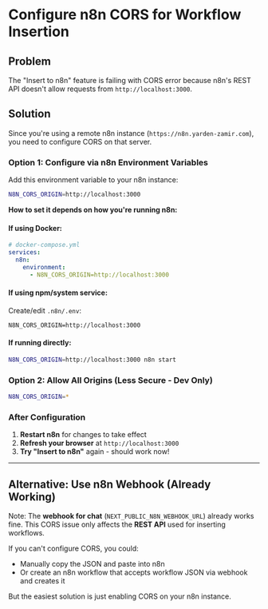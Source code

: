 # Configure n8n CORS for Workflow Insertion

## Problem

The "Insert to n8n" feature is failing with CORS error because n8n's REST API doesn't allow requests from `http://localhost:3000`.

## Solution

Since you're using a remote n8n instance (`https://n8n.yarden-zamir.com`), you need to configure CORS on that server.

### Option 1: Configure via n8n Environment Variables

Add this environment variable to your n8n instance:

```bash
N8N_CORS_ORIGIN=http://localhost:3000
```

**How to set it depends on how you're running n8n:**

#### If using Docker:

```yaml
# docker-compose.yml
services:
  n8n:
    environment:
      - N8N_CORS_ORIGIN=http://localhost:3000
```

#### If using npm/system service:

Create/edit `.n8n/.env`:

```env
N8N_CORS_ORIGIN=http://localhost:3000
```

#### If running directly:

```bash
N8N_CORS_ORIGIN=http://localhost:3000 n8n start
```

### Option 2: Allow All Origins (Less Secure - Dev Only)

```bash
N8N_CORS_ORIGIN=*
```

### After Configuration

1. **Restart n8n** for changes to take effect
2. **Refresh your browser** at `http://localhost:3000`
3. **Try "Insert to n8n"** again - should work now!

---

## Alternative: Use n8n Webhook (Already Working)

Note: The **webhook for chat** (`NEXT_PUBLIC_N8N_WEBHOOK_URL`) already works fine. This CORS issue only affects the **REST API** used for inserting workflows.

If you can't configure CORS, you could:

- Manually copy the JSON and paste into n8n
- Or create an n8n workflow that accepts workflow JSON via webhook and creates it

But the easiest solution is just enabling CORS on your n8n instance.
